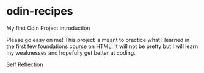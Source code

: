 # odin-recipes
My first Odin Project
Introduction

Please go easy on me! This project is meant to practice what I learned in the first few foundations course on HTML. It will not be pretty but I will learn my weaknesses and hopefully get better at coding. 

Self Reflection

